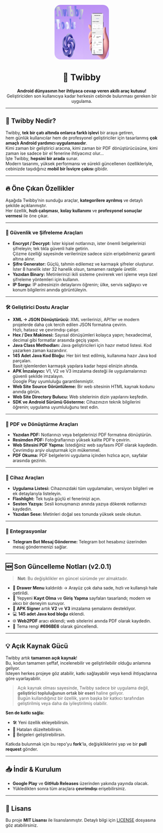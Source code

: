 <p align="center">
  <img src="20250808_170912.jpg" alt="Twibby Logo" width="180" height="180" style="border-radius: 20px;">
</p>

<h1 align="center">🚀 Twibby</h1>
<p align="center">
  <strong>Android dünyasının her ihtiyaca cevap veren akıllı araç kutusu!</strong><br>
  Geliştiriciden son kullanıcıya kadar herkesin cebinde bulunması gereken bir uygulama.
</p>

---

## 🌟 Twibby Nedir?

Twibby, **tek bir çatı altında onlarca farklı işlevi** bir araya getiren,  
hem günlük kullanıcılar hem de profesyonel geliştiriciler için tasarlanmış **çok amaçlı Android yardımcı uygulamasıdır**.  
Kimi zaman bir geliştirici aracına, kimi zaman bir PDF dönüştürücüsüne, kimi zaman ise sadece bir el fenerine ihtiyacınız olur…  
İşte Twibby, **hepsini bir arada** sunar.  
Modern tasarımı, yüksek performansı ve sürekli güncellenen özellikleriyle, cebinizde taşıdığınız **mobil bir İsviçre çakısı** gibidir.

---

## 🔥 Öne Çıkan Özellikler

Aşağıda Twibby’nin sunduğu araçlar, **kategorilere ayrılmış** ve detaylı şekilde açıklanmıştır.  
Her özellik, **hızlı çalışması**, **kolay kullanımı** ve **profesyonel sonuçlar vermesi** ile öne çıkar.

---

### 🔐 Güvenlik ve Şifreleme Araçları
- **Encrypt / Decrypt:** İster kişisel notlarınızı, ister önemli belgelerinizi şifreleyin; tek tıkla güvenli hale getirin.  
  Çözme özelliği sayesinde verilerinize sadece sizin erişebilmeniz garanti altına alınır.
- **Şifre Generator:** Güçlü, tahmin edilemez ve karmaşık şifreler oluşturur.  
  İster 8 hanelik ister 32 hanelik olsun, tamamen rastgele üretilir.
- **Yazıdan Binary:** Metinlerinizi ikili sisteme çevirerek veri işleme veya özel şifreleme yöntemleri için kullanın.
- **IP Sorgu:** IP adresinizin detaylarını öğrenin; ülke, servis sağlayıcı ve konum bilgilerini anında görüntüleyin.

---

### 🛠️ Geliştirici Dostu Araçlar
- **XML → JSON Dönüştürücü:** XML verilerinizi, API’ler ve modern projelerde daha çok tercih edilen JSON formatına çevirin.  
  Hızlı, hatasız ve çevrimdışı çalışır.
- **Hex / Dex Makinesi:** Sayısal dönüşümleri kolayca yapın; hexadecimal, decimal gibi formatlar arasında geçiş yapın.
- **Java Class Methodları:** Java geliştiricileri için hazır metod listesi. Kod yazarken zaman kazandırır.
- **145 Adet Java Kod Bloğu:** Her biri test edilmiş, kullanıma hazır Java kod parçaları.  
  Basit işlemlerden karmaşık yapılara kadar hepsi elinizin altında.
- **APK İmzalayıcı:** V1, V2 ve V3 imzalama desteği ile uygulamalarınızı güvenli şekilde imzalayın.  
  Google Play uyumluluğu garantilenmiştir.
- **Web Site Source Görüntüleme:** Bir web sitesinin HTML kaynak kodunu anında görün.
- **Web Site Directory Bulucu:** Web sitelerinin dizin yapılarını keşfedin.
- **SDK ve Android Sürümü Gösterme:** Cihazınızın teknik bilgilerini öğrenin; uygulama uyumluluğunu test edin.

---

### 📄 PDF ve Dönüştürme Araçları
- **Yazıdan PDF:** Notlarınızı veya belgelerinizi PDF formatına dönüştürün.
- **Resimden PDF:** Fotoğraflarınızı yüksek kalite PDF’e çevirin.
- **Web Sitesini PDF Yapma:** İstediğiniz web sayfasını PDF olarak kaydedin. Çevrimdışı arşiv oluşturmak için mükemmel.
- **PDF Okuma:** PDF belgelerini uygulama içinden hızlıca açın, sayfalar arasında gezinin.

---

### 📱 Cihaz Araçları
- **Uygulama Listesi:** Cihazınızdaki tüm uygulamaları, versiyon bilgileri ve ek detaylarıyla listeleyin.
- **Flashlight:** Tek tuşla güçlü el fenerinizi açın.
- **Sesten Yazıya:** Sesli konuşmanızı anında yazıya dökerek notlarınızı kaydedin.
- **Yazıdan Sese:** Metinleri doğal ses tonunda yüksek sesle okutun.

---

### 🤖 Entegrasyonlar
- **Telegram Bot Mesaj Gönderme:** Telegram bot hesabınız üzerinden mesaj göndermenizi sağlar.

---

## 🆕 Son Güncelleme Notları (v2.0.1)

> **Not:** Bu değişiklikler en güncel sürümde yer almaktadır.

- 📌 **Drawer Menu** kaldırıldı → Arayüz çok daha sade, hızlı ve kullanışlı hale getirildi.  
- 🎨 Yepyeni **Kayıt Olma** ve **Giriş Yapma** sayfaları tasarlandı; modern ve akıcı bir deneyim sunuyor.
- 🔏 **APK Signer** artık **V2** ve **V3** imzalama şemalarını destekliyor.
- 💻 **145 adet Java kod bloğu** eklendi.
- 🌐 **Web2PDF** aracı eklendi; web sitelerini anında PDF olarak kaydedin.
- 🎨 Tema rengi **#696BE6** olarak güncellendi.

---

## 💡 Açık Kaynak Gücü

Twibby artık **tamamen açık kaynak**!  
Bu, kodun tamamen şeffaf, incelenebilir ve geliştirilebilir olduğu anlamına geliyor.  
İsteyen herkes projeye göz atabilir, katkı sağlayabilir veya kendi ihtiyaçlarına göre uyarlayabilir.  

> Açık kaynak olması sayesinde, Twibby sadece bir uygulama değil, **geliştirici topluluğunun ortak bir eseri** haline geliyor.  
> Bugün kullandığınız bir özellik, yarın başka bir katkıcı tarafından geliştirilmiş veya daha da iyileştirilmiş olabilir.  

**Sen de katkı sağla:**  
- 🛠️ Yeni özellik ekleyebilirsin.  
- 🐞 Hataları düzeltebilirsin.  
- 📖 Belgeleri geliştirebilirsin.  

Katkıda bulunmak için bu repo’yu **fork**'la, değişikliklerini yap ve bir **pull request** gönder.  

---

## 📥 İndir & Kurulum
- **Google Play** ve **GitHub Releases** üzerinden yakında yayında olacak.  
- Yükledikten sonra tüm araçlara **çevrimdışı** erişebilirsiniz.

---

## 📌 Lisans
Bu proje **MIT Lisansı** ile lisanslanmıştır. Detaylı bilgi için [LICENSE](LICENSE) dosyasına göz atabilirsiniz.
